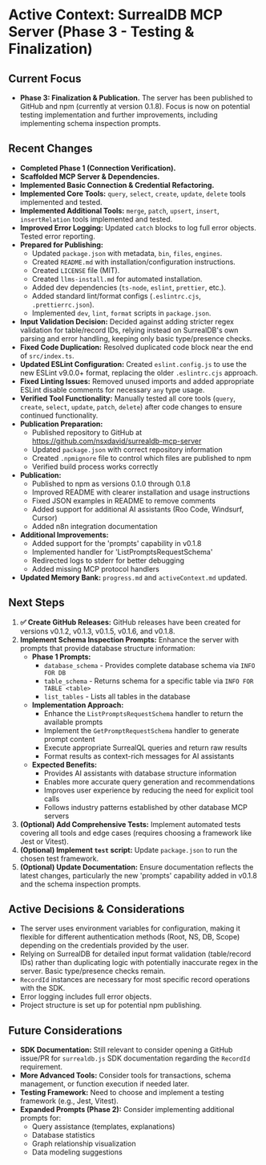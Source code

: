# Active Context: SurrealDB MCP Server (Phase 3 - Testing & Finalization)

## Current Focus

*   **Phase 3: Finalization & Publication.** The server has been published to GitHub and npm (currently at version 0.1.8). Focus is now on potential testing implementation and further improvements, including implementing schema inspection prompts.

## Recent Changes

*   **Completed Phase 1 (Connection Verification).**
*   **Scaffolded MCP Server & Dependencies.**
*   **Implemented Basic Connection & Credential Refactoring.**
*   **Implemented Core Tools:** `query`, `select`, `create`, `update`, `delete` tools implemented and tested.
*   **Implemented Additional Tools:** `merge`, `patch`, `upsert`, `insert`, `insertRelation` tools implemented and tested.
*   **Improved Error Logging:** Updated `catch` blocks to log full error objects. Tested error reporting.
*   **Prepared for Publishing:**
    *   Updated `package.json` with metadata, `bin`, `files`, `engines`.
    *   Created `README.md` with installation/configuration instructions.
    *   Created `LICENSE` file (MIT).
    *   Created `llms-install.md` for automated installation.
    *   Added dev dependencies (`ts-node`, `eslint`, `prettier`, etc.).
    *   Added standard lint/format configs (`.eslintrc.cjs`, `.prettierrc.json`).
    *   Implemented `dev`, `lint`, `format` scripts in `package.json`.
*   **Input Validation Decision:** Decided against adding stricter regex validation for table/record IDs, relying instead on SurrealDB's own parsing and error handling, keeping only basic type/presence checks.
*   **Fixed Code Duplication:** Resolved duplicated code block near the end of `src/index.ts`.
*   **Updated ESLint Configuration:** Created `eslint.config.js` to use the new ESLint v9.0.0+ format, replacing the older `.eslintrc.cjs` approach.
*   **Fixed Linting Issues:** Removed unused imports and added appropriate ESLint disable comments for necessary `any` type usage.
*   **Verified Tool Functionality:** Manually tested all core tools (`query`, `create`, `select`, `update`, `patch`, `delete`) after code changes to ensure continued functionality.
*   **Publication Preparation:**
    *   Published repository to GitHub at https://github.com/nsxdavid/surrealdb-mcp-server
    *   Updated `package.json` with correct repository information
    *   Created `.npmignore` file to control which files are published to npm
    *   Verified build process works correctly
*   **Publication:**
    *   Published to npm as versions 0.1.0 through 0.1.8
    *   Improved README with clearer installation and usage instructions
    *   Fixed JSON examples in README to remove comments
    *   Added support for additional AI assistants (Roo Code, Windsurf, Cursor)
    *   Added n8n integration documentation
*   **Additional Improvements:**
    *   Added support for the 'prompts' capability in v0.1.8
    *   Implemented handler for 'ListPromptsRequestSchema'
    *   Redirected logs to stderr for better debugging
    *   Added missing MCP protocol handlers
*   **Updated Memory Bank:** `progress.md` and `activeContext.md` updated.

## Next Steps

1.  **✅ Create GitHub Releases:** GitHub releases have been created for versions v0.1.2, v0.1.3, v0.1.5, v0.1.6, and v0.1.8.
2.  **Implement Schema Inspection Prompts:** Enhance the server with prompts that provide database structure information:
    * **Phase 1 Prompts:**
      * `database_schema` - Provides complete database schema via `INFO FOR DB`
      * `table_schema` - Returns schema for a specific table via `INFO FOR TABLE <table>`
      * `list_tables` - Lists all tables in the database
    * **Implementation Approach:**
      * Enhance the `ListPromptsRequestSchema` handler to return the available prompts
      * Implement the `GetPromptRequestSchema` handler to generate prompt content
      * Execute appropriate SurrealQL queries and return raw results
      * Format results as context-rich messages for AI assistants
    * **Expected Benefits:**
      * Provides AI assistants with database structure information
      * Enables more accurate query generation and recommendations
      * Improves user experience by reducing the need for explicit tool calls
      * Follows industry patterns established by other database MCP servers
3.  **(Optional) Add Comprehensive Tests:** Implement automated tests covering all tools and edge cases (requires choosing a framework like Jest or Vitest).
4.  **(Optional) Implement `test` script:** Update `package.json` to run the chosen test framework.
5.  **(Optional) Update Documentation:** Ensure documentation reflects the latest changes, particularly the new 'prompts' capability added in v0.1.8 and the schema inspection prompts.

## Active Decisions & Considerations

*   The server uses environment variables for configuration, making it flexible for different authentication methods (Root, NS, DB, Scope) depending on the credentials provided by the user.
*   Relying on SurrealDB for detailed input format validation (table/record IDs) rather than duplicating logic with potentially inaccurate regex in the server. Basic type/presence checks remain.
*   `RecordId` instances are necessary for most specific record operations with the SDK.
*   Error logging includes full error objects.
*   Project structure is set up for potential npm publishing.

## Future Considerations

*   **SDK Documentation:** Still relevant to consider opening a GitHub issue/PR for `surrealdb.js` SDK documentation regarding the `RecordId` requirement.
*   **More Advanced Tools:** Consider tools for transactions, schema management, or function execution if needed later.
*   **Testing Framework:** Need to choose and implement a testing framework (e.g., Jest, Vitest).
*   **Expanded Prompts (Phase 2):** Consider implementing additional prompts for:
    * Query assistance (templates, explanations)
    * Database statistics
    * Graph relationship visualization
    * Data modeling suggestions
